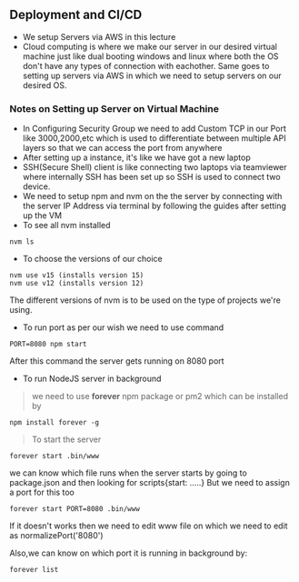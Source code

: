 ## Deployment and CI/CD

* We setup Servers via AWS in this lecture
* Cloud computing is where we make our server in our desired virtual machine just like dual booting windows and linux where both the OS don't have any types of connection with eachother. Same goes to setting up servers via AWS in which we need to setup servers on our desired OS.

### Notes on Setting up Server on Virtual Machine
* In Configuring Security Group we need to add Custom TCP in our Port like 3000,2000,etc which is used to differentiate between multiple API layers so that we can access the port from anywhere
* After setting up a instance, it's like we have got a new laptop
* SSH(Secure Shell) client is like connecting two laptops via teamviewer where internally SSH has been set up so SSH is used to connect two device.
* We need to setup npm and nvm on the the server by connecting with the server IP Address via terminal by following the guides after setting up the VM
* To see all nvm installed
```
nvm ls
```
* To choose the versions of our choice
```
nvm use v15 (installs version 15)
nvm use v12 (installs version 12)
```
The different versions of nvm is to be used on the type of projects we're using.
* To run port as per our wish we need to use command
```
PORT=8080 npm start
```
After this command the server gets running on 8080 port

* To run NodeJS server in background
> we need to use **forever** npm package or pm2 which can be installed by
``` 
npm install forever -g 
```
> To start the server 
 ```
 forever start .bin/www
 ```
we can know which file runs when the server starts by going to package.json and then looking for scripts{start: .....}
But we need to assign a port for this too
```
forever start PORT=8080 .bin/www
```
If it doesn't works then we need to edit www file on which we need to edit as normalizePort('8080')

Also,we can know on which port it is running in background by:
```
forever list
```
